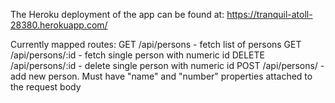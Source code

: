 The Heroku deployment of the app can be found at:
https://tranquil-atoll-28380.herokuapp.com/

Currently mapped routes:
GET /api/persons - fetch list of persons
GET /api/persons/:id - fetch single person with numeric id
DELETE /api/persons/:id - delete single person with numeric id
POST /api/persons/ - add new person. Must have "name" and "number" properties attached to the request body